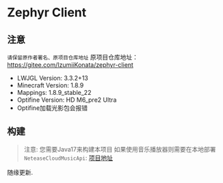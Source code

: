 # Zephyr Client

## 注意
``请保留原作者署名、原项目仓库地址``
原项目仓库地址：https://gitee.com/IzumiiKonata/zephyr-client
- LWJGL Version: 3.3.2+13
- Minecraft Version: 1.8.9
- Mappings: 1.8.9_stable_22
- Optifine Version: HD M6_pre2 Ultra
- Optifine加载光影包会报错

## 构建

> 注意: 您需要Java17来构建本项目
> 如果使用音乐播放器则需要在本地部署`NeteaseCloudMusicApi`: [项目地址](https://github.com/Binaryify/NeteaseCloudMusicApi)

随缘更新.

